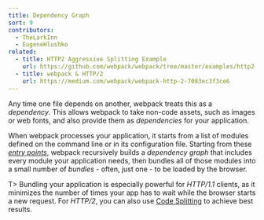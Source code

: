```yaml
---
title: Dependency Graph
sort: 9
contributors:
  - TheLarkInn
  - EugeneHlushko
related:
  - title: HTTP2 Aggressive Splitting Example
    url: https://github.com/webpack/webpack/tree/master/examples/http2-aggressive-splitting
  - title: webpack & HTTP/2
    url: https://medium.com/webpack/webpack-http-2-7083ec3f3ce6
---
```


Any time one file depends on another, webpack treats this as a _dependency_. This allows webpack to take non-code assets, such as images or web fonts, and also provide them as _dependencies_ for your application.

When webpack processes your application, it starts from a list of modules defined on the command line or in its configuration file.
Starting from these [_entry points_](/concepts/entry-points/), webpack recursively builds a _dependency graph_ that includes every module your application needs, then bundles all of those modules into a small number of _bundles_ - often, just one - to be loaded by the browser.

T> Bundling your application is especially powerful for _HTTP/1.1_ clients, as it minimizes the number of times your app has to wait while the browser starts a new request. For _HTTP/2_, you can also use [Code Splitting](/guides/code-splitting/) to achieve best results.
